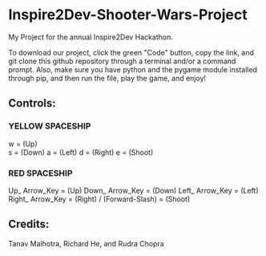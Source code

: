 # Inspire2Dev-Shooter-Wars-Project
My Project for the annual Inspire2Dev Hackathon.


To download our project, click the green "Code" button, copy the link, and git clone this github repository through a terminal and/or a command prompt. Also, make sure you have python and the pygame module installed through pip, and then run the file, play the game, and enjoy!



## Controls:

### YELLOW SPACESHIP ###
w = (Up)  
s = (Down)
a = (Left)
d = (Right)
e = (Shoot)


### RED SPACESHIP ###
Up_ Arrow_Key = (Up)
Down_ Arrow_Key = (Down)
Left_ Arrow_Key = (Left)
Right_ Arrow_Key = (Right)
/ (Forward-Slash) = (Shoot)


## Credits:
Tanav Malhotra,
Richard He, and
Rudra Chopra
